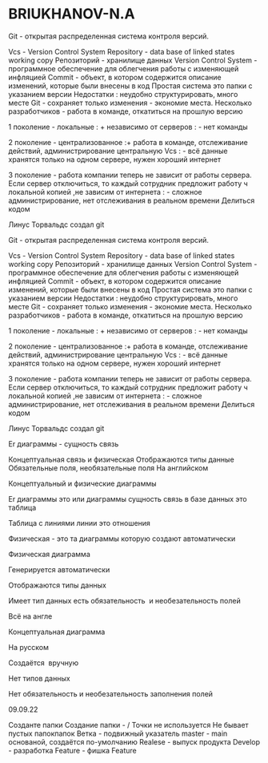 
# BRIUKHANOV-N.A

Git - открытая распределенная система контроля версий. 

Vcs - Version Control System 
Repository - data base of linked states working copy 
Репозиторий - хранилище данных
Version Control System - программное обеспечение для облегчения работы с изменяющей инфляцией 
Commit - объект, в котором содержится описание изменений, которые были внесены в код 
Простая система это папки с указанием версии
Недостатки : неудобно структурировать, много месте 
Git - сохраняет только изменения - экономие места. Несколько разработчиков - работа в команде, откатиться на прошлую версию 

1 поколение - локальные : + независимо от серверов : - нет команды 

2 поколение - централизованное :+  работа в команде, отслеживание действий, администрирование центральную Vcs  : - всё данные хранятся только на одном сервере, нужен хороший интернет 

3 поколение - работа компании теперь не зависит от работы сервера. Если сервер отключиться, то каждый сотрудник предложит работу ч локальной копией ,не зависим от интернета : - сложное администрирование, нет отслеживания в реальном времени 
Делиться кодом 

Линус Торвальдс создал git 

Git - открытая распределенная система контроля версий. 

Vcs - Version Control System 
Repository - data base of linked states working copy 
Репозиторий - хранилище данных
Version Control System - программное обеспечение для облегчения работы с изменяющей инфляцией 
Commit - объект, в котором содержится описание изменений, которые были внесены в код 
Простая система это папки с указанием версии
Недостатки : неудобно структурировать, много месте 
Git - сохраняет только изменения - экономие места. Несколько разработчиков - работа в команде, откатиться на прошлую версию 

1 поколение - локальные : + независимо от серверов : - нет команды 

2 поколение - централизованное :+  работа в команде, отслеживание действий, администрирование центральную Vcs  : - всё данные хранятся только на одном сервере, нужен хороший интернет 

3 поколение - работа компании теперь не зависит от работы сервера. Если сервер отключиться, то каждый сотрудник предложит работу ч локальной копией ,не зависим от интернета : - сложное администрирование, нет отслеживания в реальном времени 
Делиться кодом 

Линус Торвальдс создал git 

Er диаграммы - сущность связь 

Концептуальная связь и физическая 
Отображаются типы данные
Обязательные поля, необязательные поля
На английском 

Концептуальный и физические диаграммы

Er диаграммы это или диаграммы сущность связь в базе данных это таблица

Таблица с линиями линии это отношения

Физическая - это та диаграммы которую создают автоматически

Физическая диаграмма

Генерируется автоматически

Отображаются типы данных

Имеет тип данных есть обязательность  и необезательность полей

Всё на англе

Концептуальная диаграмма

На русском

Создаётся  вручную

Нет типов данных

Нет обязательность и необезательность заполнения полей


09.09.22

Созданте папки 
Создание папки - / 
Точки не используется 
Не бывает пустых папокпапок
Ветка - подвижный указатель 
master - main основаной, создаётся по-умолчанию
Realese - выпуск продукта
Develop - разработка 
Feature - фишка 
Feature 
